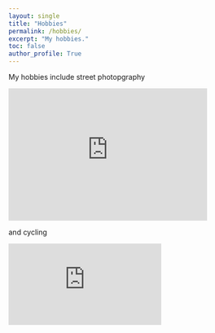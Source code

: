 ```yaml
---
layout: single
title: "Hobbies"
permalink: /hobbies/
excerpt: "My hobbies."
toc: false
author_profile: True
---
```

My hobbies include street photopgraphy

<!-- SnapWidget -->
<iframe src="https://snapwidget.com/embed/517260" class="snapwidget-widget" allowTransparency="true" frameborder="0" scrolling="no" style="border:none; overflow:hidden; width:390px; height:260px"></iframe>

and cycling
<iframe height='160' width='300' frameborder='0' allowtransparency='true' scrolling='no' src='https://www.strava.com/athletes/279097/activity-summary/30206b3420aa22fe4263d10b30c442b46f51ff43'></iframe>